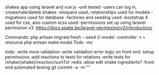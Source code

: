 shakes app using laravel and vue js
-unit tested
-users can log in, create/rate/delete shakes
-eloquent used, relationships used for models
-migrations used for database 
-factories and seeding used
-bootstrap 4 used for css, also custom scss used
-permissions set up using laravel permission v3: https://docs.spatie.be/laravel-permission/v3/introduction/


Commands:
php artisan migrate:fresh --seed
//-model -controller -r = resource
php artisan make:model Todo -mc

todo: 
	:write more validation
	:write validation error logic on front end 
	:setup permissions
	:add reactions to tests for relations
    :write tests for /shake/{shake}/reaction/sumTxt
    :redis
    :allow edit shake ingredients?
    :front end automated testing
git commit -a -m ""

